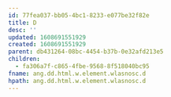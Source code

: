 ```yaml
---
id: 77fea037-bb05-4bc1-8233-e077be32f82e
title: D
desc: ''
updated: 1608691551929
created: 1608691551929
parent: db431264-08bc-4454-b37b-0e32afd213e5
children:
  - fa306a7f-c865-4fbe-9568-8f518040bc95
fname: ang.dd.html.w.element.wlasnosc.d
hpath: ang.dd.html.w.element.wlasnosc.d
---
```



